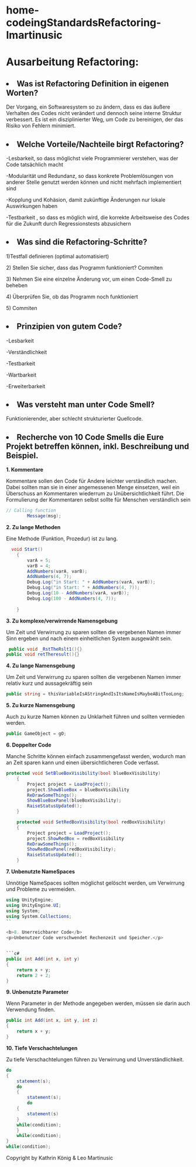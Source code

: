 # home-codeingStandardsRefactoring-lmartinusic
 <h1>
 Ausarbeitung Refactoring:
  </h1>
  <p></p>
 <h2>
  <li>Was ist Refactoring Definition in eigenen Worten?</li>
   </h2>
<p></p>
<p>Der Vorgang, ein Softwaresystem so zu ändern, dass es das äußere Verhalten des Codes nicht verändert und dennoch seine interne Struktur verbessert. Es ist ein disziplinierter Weg, um Code zu bereinigen, der das Risiko von Fehlern minimiert.</p>
 <h2>
<li>Welche Vorteile/Nachteile birgt Refactoring?</li>
    </h2>
<p></p>
<p>-Lesbarkeit, so dass möglichst viele Programmierer verstehen, was der Code tatsächlich macht</p>
<p>-Modularität und Redundanz, so dass konkrete Problemlösungen von anderer Stelle genutzt werden können und nicht mehrfach implementiert sind</p>
<p>-Kopplung und Kohäsion, damit zukünftige Änderungen nur lokale Auswirkungen haben</p>
<p>-Testbarkeit , so dass es möglich wird, die korrekte Arbeitsweise des Codes für die Zukunft durch Regressionstests abzusichern</p> 
<p></p>
 <h2>
<li>Was sind die Refactoring-Schritte?</li>
    </h2>
<p></p>
1)Testfall definieren (optimal automatisiert) 
<p></p>
2) Stellen Sie sicher, dass das Programm funktioniert? Commiten
<p></p>
3) Nehmen Sie eine einzelne Änderung vor, um einen Code-Smell zu beheben
<p></p>
4) Überprüfen Sie, ob das Programm noch funktioniert
<p></p>
5) Commiten
<p></p>
 <h2>
<li>Prinzipien von gutem Code?</li>
    </h2>
<p></p>
<p>-Lesbarkeit</p>
<p>-Verständlichkeit</p>
<p>-Testbarkeit</p>
<p>-Wartbarkeit</p>
<p>-Erweiterbarkeit</p>
<p></p>
   <h2>
<li>Was versteht man unter Code Smell?</li>
    </h2>
<p></p>
<p>Funktionierender, aber schlecht strukturierter Quellcode.</p>
<p></p>
     <h2>
<li>Recherche von 10 Code Smells die Eure Projekt betreffen können, inkl. Beschreibung und Beispiel.</li>
    </h2>
<p></p>

  <b>1. Kommentare</b>
<p>Kommentare sollen den Code für Andere leichter verständlich machen. Dabei sollten man sie in einer angemessenen Menge einsetzen, weil ein Überschuss an Kommentaren wiederrum zu Unübersichtlichkeit führt. Die Formulierung der Kommentaren selbst sollte für Menschen verständlich sein</p>

```c#
// Calling function 
        Message(msg); 
```

  <b>2. Zu lange Methoden</b>
<p>Eine Methode (Funktion, Prozedur) ist zu lang.</p>

```c#
  void Start()
    {
        varA = 5;
        varB = 4;
        AddNumbers(varA, varB);
        AddNumbers(4, 7);
        Debug.Log("in Start: " + AddNumbers(varA, varB));
        Debug.Log("in Start: " + AddNumbers(4, 7));
        Debug.Log(10 - AddNumbers(varA, varB));
        Debug.Log(100 - AddNumbers(4, 7));
        
    }
```



<b>3. Zu komplexe/verwirrende Namensgebung</b>
<p>Um Zeit und Verwirrung zu sparen sollten die vergebenen Namen immer Sinn ergeben und nach einem einheitlichen System ausgewählt sein.</p>

```c#
 public void _RstTheRslt1(){}
public void retTheresult(){}
```


<b>4. Zu lange Namensgebung</b>
<p>Um Zeit und Verwirrung zu sparen sollten die vergebenen Namen immer relativ kurz und aussagekräftig sein</p>

```c#
public string = thisVariableIsAStringAndIsItsNameIsMaybeABitTooLong;
```

<b>5. Zu kurze Namensgebung</b>
<p>Auch zu kurze Namen können zu Unklarheit führen und sollten vermieden werden.</p>

```c#
public GameObject = gO;
```


  
<b>6. Doppelter Code</b>
<p>Manche Schritte können einfach zusammengefasst werden, wodurch man an Zeit sparen kann und einen übersichtlicheren Code verfasst.</p>

```c#
protected void SetBlueBoxVisibility(bool blueBoxVisibility)
    {
        Project project = LoadProject();
        project.ShowBlueBox = blueBoxVisibility
        ReDrawSomeThings();
        ShowBlueBoxPanel(blueBoxVisibility);
        RaiseStatusUpdated();
    }

    protected void SetRedBoxVisibility(bool redBoxVisibility)
    {
        Project project = LoadProject();
        project.ShowRedBox = redBoxVisibility
        ReDrawSomeThings();
        ShowRedBoxPanel(redBoxVisibility);
        RaiseStatusUpdated();
    }
```


<b>7. Unbenutzte NameSpaces</b>
<p>Unnötige NameSpaces sollten möglichst gelöscht werden, um Verwirrung und Probleme zu vermeiden.</p>

```c#
using UnityEngine;
using UnityEngine.UI;
using System;
using System.Collections;
``

<b>8. Unerreichbarer Code</b>
<p>Unbenutzer Code verschwendet Rechenzeit und Speicher.</p>


```c#
public int Add(int x, int y)
{
    return x + y;
    return 2 + 2;
}
```

<b>9. Unbenutzte Parameter</b>
<p>Wenn Parameter in der Methode angegeben werden, müssen sie darin auch Verwendung finden.</p>

```c#
public int Add(int x, int y, int z)
{
    return x + y;
}
```

<b>10. Tiefe Verschachtelungen</b>
<p>Zu tiefe Verschachtelungen führen zu Verwirrung und Unverständlichkeit. </p>

```c#
do 
{   
    statement(s);
    do 
    {  
        statement(s);
        do
	{
	    statement(s)
	}
	while(condition);
    }
    while(condition);
}
while(condition);
```
<p></p>

Copyright by Kathrin König & Leo Martinusic
